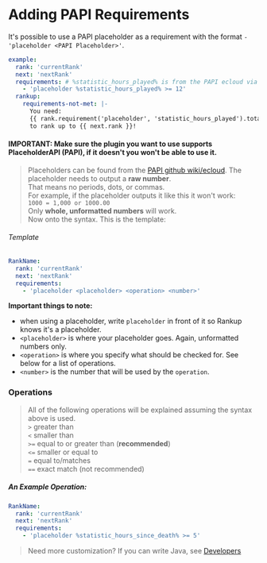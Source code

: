 <meta name="description" content="Tutorial for adding custom requirements to a rankup using PAPI!">
<meta name="keywords" content="Rankup, Minecraft, Plugin, Spigot, Prestige">

# Adding PAPI Requirements

It's possible to use a PAPI placeholder as a requirement with the format `- 'placeholder <PAPI Placeholder>'`.

```yaml
example:
  rank: 'currentRank'
  next: 'nextRank'
  requirements: # %statistic_hours_played% is from the PAPI ecloud via /papi ecloud download Statistic
    - 'placeholder %statistic_hours_played% >= 12'
  rankup:
    requirements-not-met: |-
      You need:
      {{ rank.requirement('placeholder', 'statistic_hours_played').total | simple }} hours of playtime.
      to rank up to {{ next.rank }}!
```

#### **IMPORTANT:** Make sure the plugin you want to use supports **PlaceholderAPI** (PAPI), if it doesn't you won't be able to use it.

> Placeholders can be found from the [PAPI github wiki/ecloud](../GitHub/PAPI/Placeholders.html). The placeholder needs to output a **raw number**.  
> That means no periods, dots, or commas.  
> For example, if the placeholder outputs it like this it won't work:  
> `1000 = 1,000 or 1000.00`  
> Only __whole, unformatted numbers__ will work.  
> Now onto the syntax. This is the template:  

###### Template
```yaml
RankName:
  rank: 'currentRank'
  next: 'nextRank'
  requirements:
    - 'placeholder <placeholder> <operation> <number>'
```
__Important things to note:__
- when using a placeholder, write `placeholder` in front of it so Rankup knows it's a placeholder.
- `<placeholder>` is where your placeholder goes. Again, unformatted numbers only.
- `<operation>` is where you specify what should be checked for. See below for a list of operations.
- `<number>` is the number that will be used by the `operation`.

### Operations

> All of the following operations will be explained assuming the syntax above is used.  
> `>` greater than  
> `<` smaller than  
> `>=` equal to or greater than (**recommended**)  
> `<=` smaller or equal to  
> `=` equal to/matches  
> `==` exact match (not recommended)  

##### An Example Operation:
```yaml
RankName:
  rank: 'currentRank'
  next: 'nextRank'
  requirements:
    - 'placeholder %statistic_hours_since_death% >= 5'
```

> Need more customization? If you can write Java, see [Developers](../For-Developers.md)
